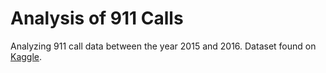 # Analysis of 911 Calls
Analyzing 911 call data between the year 2015 and 2016. Dataset found on [Kaggle](https://www.kaggle.com/mchirico/montcoalert).
